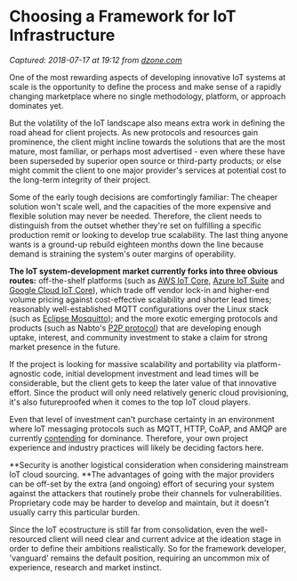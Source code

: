 # Choosing a Framework for IoT Infrastructure

_Captured: 2018-07-17 at 19:12 from [dzone.com](https://dzone.com/articles/choosing-a-framework-for-iot-infrastructure?edition=385243&utm_source=Zone%20Newsletter&utm_medium=email&utm_campaign=iot%202018-07-17)_

One of the most rewarding aspects of developing innovative IoT systems at scale is the opportunity to define the process and make sense of a rapidly changing marketplace where no single methodology, platform, or approach dominates yet.

But the volatility of the IoT landscape also means extra work in defining the road ahead for client projects. As new protocols and resources gain prominence, the client might incline towards the solutions that are the most mature, most familiar, or perhaps most advertised - even where these have been superseded by superior open source or third-party products; or else might commit the client to one major provider's services at potential cost to the long-term integrity of their project.

Some of the early tough decisions are comfortingly familiar: The cheaper solution won't scale well, and the capacities of the more expensive and flexible solution may never be needed. Therefore, the client needs to distinguish from the outset whether they're set on fulfilling a specific production remit or looking to develop true scalability. The last thing anyone wants is a ground-up rebuild eighteen months down the line because demand is straining the system's outer margins of operability.

**The IoT system-development market currently forks into three obvious routes:** off-the-shelf platforms (such as [AWS IoT Core](https://aws.amazon.com/iot-core/features/), [Azure IoT Suite](https://azure.microsoft.com/en-us/suites/iot-suite/) and [Google Cloud IoT Core](https://cloud.google.com/iot-core/)), which trade off vendor lock-in and higher-end volume pricing against cost-effective scalability and shorter lead times; reasonably well-established MQTT configurations over the Linux stack (such as [Eclipse Mosquitto](https://mosquitto.org/)); and the more exotic emerging protocols and products (such as Nabto's [P2P protocol](https://www.nabto.com/)) that are developing enough uptake, interest, and community investment to stake a claim for strong market presence in the future.

If the project is looking for massive scalability and portability via platform-agnostic code, initial development investment and lead times will be considerable, but the client gets to keep the later value of that innovative effort. Since the product will only need relatively generic cloud provisioning, it's also futureproofed when it comes to the top IoT cloud players.

Even that level of investment can't purchase certainty in an environment where IoT messaging protocols such as MQTT, HTTP, CoAP, and AMQP are currently [contending](http://ieeexplore.ieee.org/document/8088251/) for dominance. Therefore, your own project experience and industry practices will likely be deciding factors here.

**Security is another logistical consideration when considering mainstream IoT cloud sourcing. **The advantages of going with the major providers can be off-set by the extra (and ongoing) effort of securing your system against the attackers that routinely probe their channels for vulnerabilities. Proprietary code may be harder to develop and maintain, but it doesn't usually carry this particular burden.

Since the IoT ecostructure is still far from consolidation, even the well-resourced client will need clear and current advice at the ideation stage in order to define their ambitions realistically. So for the framework developer, 'vanguard' remains the default position, requiring an uncommon mix of experience, research and market instinct.

